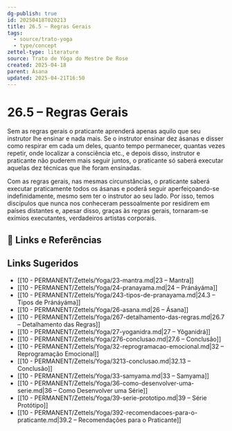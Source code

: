 ```yaml
---
dg-publish: true
id: 20250418T020213
title: 26.5 – Regras Gerais
tags:
  - source/trato-yoga
  - type/concept
zettel-type: literature
source: Trato de Yôga do Mestre De Rose
created: 2025-04-18
parent: Ásana
updated: 2025-04-21T16:50
---
```


# 26.5 – Regras Gerais

Sem as regras gerais o praticante aprenderá apenas aquilo que seu instrutor lhe ensinar e nada mais. Se o instrutor ensinar dez ásanas e disser como respirar em cada um deles, quanto tempo permanecer, quantas vezes repetir, onde localizar a consciência etc., e depois disso, instrutor e praticante não puderem mais seguir juntos, o praticante só saberá executar aquelas dez técnicas que lhe foram ensinadas.

Com as regras gerais, nas mesmas circunstâncias, o praticante saberá executar praticamente todos os ásanas e poderá seguir aperfeiçoando-se indefinidamente, mesmo sem ter o instrutor ao seu lado. Por isso, temos discípulos que nunca nos conheceram pessoalmente por residirem em países distantes e, apesar disso, graças às regras gerais, tornaram-se exímios executantes, verdadeiros artistas corporais.

## 🔗 Links e Referências

## Links Sugeridos

- [[10 - PERMANENT/Zettels/Yoga/23-mantra.md\|23 – Mantra]]
- [[10 - PERMANENT/Zettels/Yoga/24-pranayama.md\|24 – Pránáyáma]]
- [[10 - PERMANENT/Zettels/Yoga/243-tipos-de-pranayama.md\|24.3 – Tipos de Pránáyáma]]
- [[10 - PERMANENT/Zettels/Yoga/26-asana.md\|26 – Ásana]]
- [[10 - PERMANENT/Zettels/Yoga/267-detalhamento-das-regras.md\|26.7 – Detalhamento das Regras]]
- [[10 - PERMANENT/Zettels/Yoga/27-yoganidra.md\|27 – Yôganidrá]]
- [[10 - PERMANENT/Zettels/Yoga/276-conclusao.md\|27.6 – Conclusão]]
- [[10 - PERMANENT/Zettels/Yoga/32-reprogramacao-emocional.md\|32 – Reprogramação Emocional]]
- [[10 - PERMANENT/Zettels/Yoga/3213-conclusao.md\|32.13 – Conclusão]]
- [[10 - PERMANENT/Zettels/Yoga/33-samyama.md\|33 – Samyama]]
- [[10 - PERMANENT/Zettels/Yoga/36-como-desenvolver-uma-serie.md\|36 – Como Desenvolver uma Série]]
- [[10 - PERMANENT/Zettels/Yoga/39-serie-prototipo.md\|39 – Série Protótipo]]
- [[10 - PERMANENT/Zettels/Yoga/392-recomendacoes-para-o-praticante.md\|39.2 – Recomendações para o Praticante]]